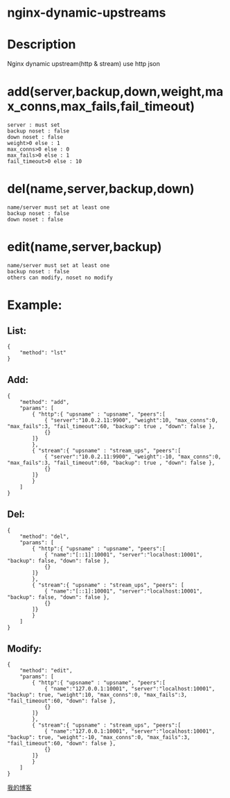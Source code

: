 # nginx-dynamic-upstreams<br>

# Description
Nginx dynamic upstream(http &amp; stream) use http json<br>

# add(server,backup,down,weight,max_conns,max_fails,fail_timeout)
	server : must set
	backup noset : false
	down noset : false
	weight>0 else : 1
	max_conns>0 else : 0
	max_fails>0 else : 1
	fail_timeout>0 else : 10
# del(name,server,backup,down)
	name/server must set at least one
	backup noset : false
	down noset : false
# edit(name,server,backup)
	name/server must set at least one
	backup noset : false
	others can modify, noset no modify


# Example:

## List:
	{
		"method": "lst"
	}
## Add:
	{
		"method": "add",
		"params": [
			{ "http":{ "upsname" : "upsname", "peers":[
				{ "server":"10.0.2.11:9900", "weight":10, "max_conns":0, "max_fails":3, "fail_timeout":60, "backup": true , "down": false },
				{}
			]}
			},
			{ "stream":{ "upsname" : "stream_ups", "peers":[
				{ "server":"10.0.2.11:9900", "weight":-10, "max_conns":0, "max_fails":3, "fail_timeout":60, "backup": true , "down": false },
				{}
			]}
			}
		]
	}
## Del:
	{
		"method": "del",
		"params": [
			{ "http":{ "upsname" : "upsname", "peers":[
				{ "name":"[::1]:10001", "server":"localhost:10001", "backup": false, "down": false },
				{}
			]}
			},
			{ "stream":{ "upsname" : "stream_ups", "peers": [
				{ "name":"[::1]:10001", "server":"localhost:10001", "backup": false, "down": false },
				{}
			]}
			}
		]
	}

## Modify:
	{
		"method": "edit",
		"params": [
			{ "http":{ "upsname" : "upsname", "peers":[
				{ "name":"127.0.0.1:10001", "server":"localhost:10001", "backup": true, "weight":10, "max_conns":0, "max_fails":3, "fail_timeout":60, "down": false },
				{}
			]}
			},
			{ "stream":{ "upsname" : "stream_ups", "peers":[
				{ "name":"127.0.0.1:10001", "server":"localhost:10001", "backup": true, "weight":-10, "max_conns":0, "max_fails":3, "fail_timeout":60, "down": false },
				{}
			]}
			}
		]
	}

[我的博客](http://blog.chinaunix.net/uid/16979052.html)  
